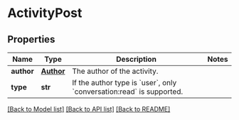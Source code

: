 # ActivityPost

## Properties
Name | Type | Description | Notes
------------ | ------------- | ------------- | -------------
**author** | [**Author**](Author.md) | The author of the activity. | 
**type** | **str** | If the author type is &#x60;user&#x60;, only &#x60;conversation:read&#x60; is supported. | 

[[Back to Model list]](../README.md#documentation-for-models) [[Back to API list]](../README.md#documentation-for-api-endpoints) [[Back to README]](../README.md)


